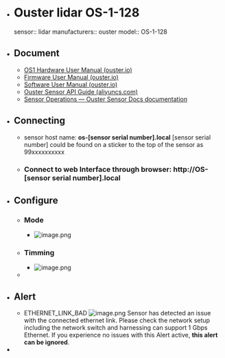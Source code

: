 - # Ouster lidar OS-1-128
  sensor:: lidar
  manufacturers:: ouster
  model:: OS-1-128
- ## Document
	- [OS1 Hardware User Manual (ouster.io)](https://data.ouster.io/downloads/hardware-user-manual/hardware-user-manual-revd-os1.pdf)
	- [Firmware User Manual (ouster.io)](https://data.ouster.io/downloads/software-user-manual/firmware-user-manual-v2.4.0.pdf)
	- [Software User Manual (ouster.io)](https://data.ouster.io/downloads/software-user-manual/software-user-manual-v2p0.pdf)
	- [Ouster Sensor API Guide (aliyuncs.com)](https://ouster.oss-cn-shanghai.aliyuncs.com/firmware%20v2.1/api-manual-v2.1.0.pdf)
	- [Sensor Operations — Ouster Sensor Docs documentation](https://static.ouster.dev/sensor-docs/image_route1/image_route2/sensor_operations/sensor-operations.html)
- ## Connecting
	- sensor host name: **os-[sensor serial number].local**
	  [sensor serial number] could be found on a sticker to the top of the sensor as 99xxxxxxxxxx
	- ### Connect to web Interface through browser: **http://OS-[sensor serial number].local**
- ## Configure
	- ### Mode
		- ![image.png](../assets/image_1672873086359_0.png)
	- ### Timming
		- ![image.png](../assets/image_1672873135647_0.png)
	-
- ## Alert
	- ETHERNET_LINK_BAD
	  ![image.png](../assets/image_1672872308929_0.png)
	  Sensor has detected an issue with the connected ethernet link. Please check the network setup including the network switch and harnessing can support 1 Gbps Ethernet. If you experience no issues with this Alert active, **this alert can be ignored**.
-